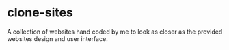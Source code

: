 # clone-sites
A collection of websites hand coded by me to look as closer as the provided websites design and user interface.
